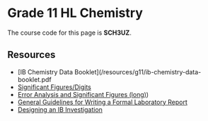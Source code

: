 # Grade 11 HL Chemistry

The course code for this page is **SCH3UZ**.

## Resources

 - [IB Chemistry Data Booklet](/resources/g11/ib-chemistry-data-booklet.pdf
 - [Significant Figures/Digits](/resources/g11/chemistry-sig-figs.pdf)
 - [Error Analysis and Significant Figures (long)](/resources/g11/error-analysis-sig-figs.pdf))
 - [General Guidelines for Writing a Formal Laboratory Report](/resources/g11/lab-report-guidelines.pdf)
 - [Designing an IB Investigation](/resources/g11/designing-investigation.pdf)

